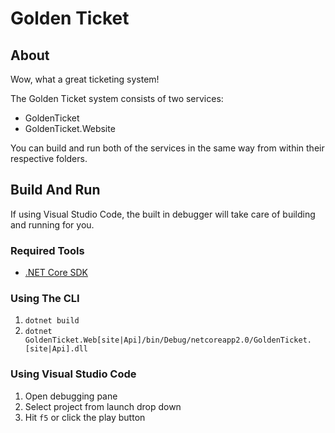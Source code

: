 # Golden Ticket

## About

Wow, what a great ticketing system!

The Golden Ticket system consists of two services:

- GoldenTicket
- GoldenTicket.Website

You can build and run both of the services in the same way from within their respective folders.

## Build And Run

If using Visual Studio Code, the built in debugger will take care of building and running for you.

### Required Tools

- [.NET Core SDK](https://www.microsoft.com/net/download/thank-you/dotnet-sdk-2.1.4-windows-x64-installer)

### Using The CLI

1. `dotnet build`
1. `dotnet GoldenTicket.Web[site|Api]/bin/Debug/netcoreapp2.0/GoldenTicket.[site|Api].dll`

### Using Visual Studio Code

1. Open debugging pane
1. Select project from launch drop down
1. Hit `f5` or click the play button